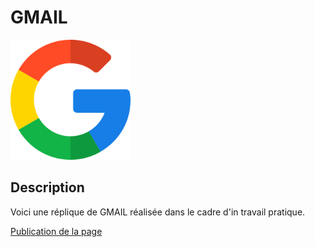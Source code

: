 # GMAIL

![Logo du projet](favicon/android-chrome-192x192.png)

## Description
Voici une réplique de GMAIL réalisée dans le cadre d'in travail pratique.

[Publication de la page](https://beniedia.github.io/projetgmail/)